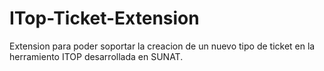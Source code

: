 # ITop-Ticket-Extension
Extension para poder soportar la creacion de un nuevo tipo de ticket en la herramiento ITOP desarrollada en SUNAT.
